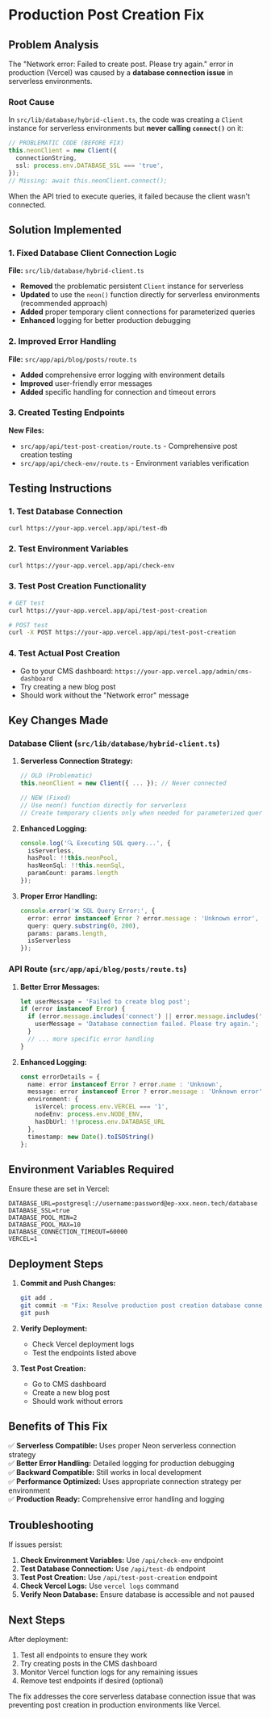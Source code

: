 # Production Post Creation Fix

## Problem Analysis

The "Network error: Failed to create post. Please try again." error in production (Vercel) was caused by a **database connection issue** in serverless environments.

### Root Cause
In `src/lib/database/hybrid-client.ts`, the code was creating a `Client` instance for serverless environments but **never calling `connect()`** on it:

```typescript
// PROBLEMATIC CODE (BEFORE FIX)
this.neonClient = new Client({
  connectionString,
  ssl: process.env.DATABASE_SSL === 'true',
});
// Missing: await this.neonClient.connect();
```

When the API tried to execute queries, it failed because the client wasn't connected.

## Solution Implemented

### 1. Fixed Database Client Connection Logic

**File:** `src/lib/database/hybrid-client.ts`

- **Removed** the problematic persistent `Client` instance for serverless
- **Updated** to use the `neon()` function directly for serverless environments (recommended approach)
- **Added** proper temporary client connections for parameterized queries
- **Enhanced** logging for better production debugging

### 2. Improved Error Handling

**File:** `src/app/api/blog/posts/route.ts`

- **Added** comprehensive error logging with environment details
- **Improved** user-friendly error messages
- **Added** specific handling for connection and timeout errors

### 3. Created Testing Endpoints

**New Files:**
- `src/app/api/test-post-creation/route.ts` - Comprehensive post creation testing
- `src/app/api/check-env/route.ts` - Environment variables verification

## Testing Instructions

### 1. Test Database Connection
```bash
curl https://your-app.vercel.app/api/test-db
```

### 2. Test Environment Variables
```bash
curl https://your-app.vercel.app/api/check-env
```

### 3. Test Post Creation Functionality
```bash
# GET test
curl https://your-app.vercel.app/api/test-post-creation

# POST test
curl -X POST https://your-app.vercel.app/api/test-post-creation
```

### 4. Test Actual Post Creation
- Go to your CMS dashboard: `https://your-app.vercel.app/admin/cms-dashboard`
- Try creating a new blog post
- Should work without the "Network error" message

## Key Changes Made

### Database Client (`src/lib/database/hybrid-client.ts`)

1. **Serverless Connection Strategy:**
   ```typescript
   // OLD (Problematic)
   this.neonClient = new Client({ ... }); // Never connected
   
   // NEW (Fixed)
   // Use neon() function directly for serverless
   // Create temporary clients only when needed for parameterized queries
   ```

2. **Enhanced Logging:**
   ```typescript
   console.log('🔍 Executing SQL query...', {
     isServerless,
     hasPool: !!this.neonPool,
     hasNeonSql: !!this.neonSql,
     paramCount: params.length
   });
   ```

3. **Proper Error Handling:**
   ```typescript
   console.error('❌ SQL Query Error:', {
     error: error instanceof Error ? error.message : 'Unknown error',
     query: query.substring(0, 200),
     params: params.length,
     isServerless
   });
   ```

### API Route (`src/app/api/blog/posts/route.ts`)

1. **Better Error Messages:**
   ```typescript
   let userMessage = 'Failed to create blog post';
   if (error instanceof Error) {
     if (error.message.includes('connect') || error.message.includes('timeout')) {
       userMessage = 'Database connection failed. Please try again.';
     }
     // ... more specific error handling
   }
   ```

2. **Enhanced Logging:**
   ```typescript
   const errorDetails = {
     name: error instanceof Error ? error.name : 'Unknown',
     message: error instanceof Error ? error.message : 'Unknown error',
     environment: {
       isVercel: process.env.VERCEL === '1',
       nodeEnv: process.env.NODE_ENV,
       hasDbUrl: !!process.env.DATABASE_URL
     },
     timestamp: new Date().toISOString()
   };
   ```

## Environment Variables Required

Ensure these are set in Vercel:

```env
DATABASE_URL=postgresql://username:password@ep-xxx.neon.tech/database
DATABASE_SSL=true
DATABASE_POOL_MIN=2
DATABASE_POOL_MAX=10
DATABASE_CONNECTION_TIMEOUT=60000
VERCEL=1
```

## Deployment Steps

1. **Commit and Push Changes:**
   ```bash
   git add .
   git commit -m "Fix: Resolve production post creation database connection issues"
   git push
   ```

2. **Verify Deployment:**
   - Check Vercel deployment logs
   - Test the endpoints listed above

3. **Test Post Creation:**
   - Go to CMS dashboard
   - Create a new blog post
   - Should work without errors

## Benefits of This Fix

✅ **Serverless Compatible:** Uses proper Neon serverless connection strategy  
✅ **Better Error Handling:** Detailed logging for production debugging  
✅ **Backward Compatible:** Still works in local development  
✅ **Performance Optimized:** Uses appropriate connection strategy per environment  
✅ **Production Ready:** Comprehensive error handling and logging  

## Troubleshooting

If issues persist:

1. **Check Environment Variables:** Use `/api/check-env` endpoint
2. **Test Database Connection:** Use `/api/test-db` endpoint  
3. **Test Post Creation:** Use `/api/test-post-creation` endpoint
4. **Check Vercel Logs:** Use `vercel logs` command
5. **Verify Neon Database:** Ensure database is accessible and not paused

## Next Steps

After deployment:
1. Test all endpoints to ensure they work
2. Try creating posts in the CMS dashboard
3. Monitor Vercel function logs for any remaining issues
4. Remove test endpoints if desired (optional)

The fix addresses the core serverless database connection issue that was preventing post creation in production environments like Vercel.
